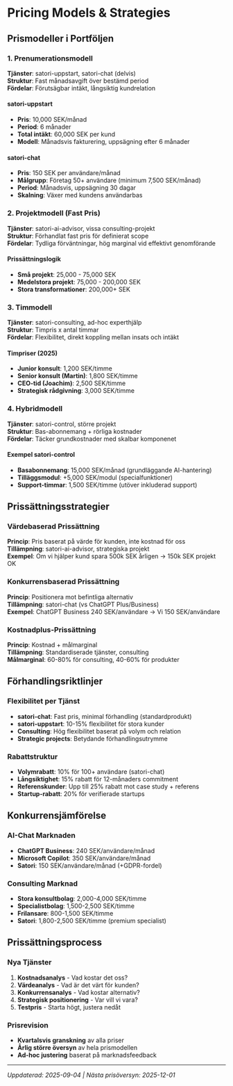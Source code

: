 # Pricing Models & Strategies

## Prismodeller i Portföljen

### 1. Prenumerationsmodell
**Tjänster**: satori-uppstart, satori-chat (delvis)  
**Struktur**: Fast månadsavgift över bestämd period  
**Fördelar**: Förutsägbar intäkt, långsiktig kundrelation  

#### satori-uppstart
- **Pris**: 10,000 SEK/månad
- **Period**: 6 månader  
- **Total intäkt**: 60,000 SEK per kund
- **Modell**: Månadsvis fakturering, uppsägning efter 6 månader

#### satori-chat  
- **Pris**: 150 SEK per användare/månad
- **Målgrupp**: Företag 50+ användare (minimum 7,500 SEK/månad)
- **Period**: Månadsvis, uppsägning 30 dagar
- **Skalning**: Växer med kundens användarbas

### 2. Projektmodell (Fast Pris)
**Tjänster**: satori-ai-advisor, vissa consulting-projekt  
**Struktur**: Förhandlat fast pris för definierat scope  
**Fördelar**: Tydliga förväntningar, hög marginal vid effektivt genomförande  

#### Prissättningslogik
- **Små projekt**: 25,000 - 75,000 SEK
- **Medelstora projekt**: 75,000 - 200,000 SEK  
- **Stora transformationer**: 200,000+ SEK

### 3. Timmodell  
**Tjänster**: satori-consulting, ad-hoc experthjälp  
**Struktur**: Timpris x antal timmar  
**Fördelar**: Flexibilitet, direkt koppling mellan insats och intäkt  

#### Timpriser (2025)
- **Junior konsult**: 1,200 SEK/timme
- **Senior konsult (Martin)**: 1,800 SEK/timme  
- **CEO-tid (Joachim)**: 2,500 SEK/timme
- **Strategisk rådgivning**: 3,000 SEK/timme

### 4. Hybridmodell
**Tjänster**: satori-control, större projekt  
**Struktur**: Bas-abonnemang + rörliga kostnader  
**Fördelar**: Täcker grundkostnader med skalbar komponenet  

#### Exempel satori-control
- **Basabonnemang**: 15,000 SEK/månad (grundläggande AI-hantering)
- **Tilläggsmodul**: +5,000 SEK/modul (specialfunktioner)
- **Support-timmar**: 1,500 SEK/timme (utöver inkluderad support)

## Prissättningsstrategier

### Värdebaserad Prissättning
**Princip**: Pris baserat på värde för kunden, inte kostnad för oss  
**Tillämpning**: satori-ai-advisor, strategiska projekt  
**Exempel**: Om vi hjälper kund spara 500k SEK årligen → 150k SEK projekt OK  

### Konkurrensbaserad Prissättning  
**Princip**: Positionera mot befintliga alternativ  
**Tillämpning**: satori-chat (vs ChatGPT Plus/Business)  
**Exempel**: ChatGPT Business 240 SEK/användare → Vi 150 SEK/användare  

### Kostnadplus-Prissättning
**Princip**: Kostnad + målmarginal  
**Tillämpning**: Standardiserade tjänster, consulting  
**Målmarginal**: 60-80% för consulting, 40-60% för produkter  

## Förhandlingsriktlinjer

### Flexibilitet per Tjänst
- **satori-chat**: Fast pris, minimal förhandling (standardprodukt)
- **satori-uppstart**: 10-15% flexibilitet för stora kunder  
- **Consulting**: Hög flexibilitet baserat på volym och relation
- **Strategic projects**: Betydande förhandlingsutrymme  

### Rabattstruktur
- **Volymrabatt**: 10% för 100+ användare (satori-chat)
- **Långsiktighet**: 15% rabatt för 12-månaders commitment
- **Referenskunder**: Upp till 25% rabatt mot case study + referens
- **Startup-rabatt**: 20% för verifierade startups

## Konkurrensjämförelse

### AI-Chat Marknaden
- **ChatGPT Business**: 240 SEK/användare/månad
- **Microsoft Copilot**: 350 SEK/användare/månad  
- **Satori**: 150 SEK/användare/månad (+GDPR-fordel)

### Consulting Marknad  
- **Stora konsultbolag**: 2,000-4,000 SEK/timme
- **Specialistbolag**: 1,500-2,500 SEK/timme
- **Frilansare**: 800-1,500 SEK/timme
- **Satori**: 1,800-2,500 SEK/timme (premium specialist)

## Prissättningsprocess

### Nya Tjänster
1. **Kostnadsanalys** - Vad kostar det oss?
2. **Värdeanalys** - Vad är det värt för kunden?  
3. **Konkurrensanalys** - Vad kostar alternativ?
4. **Strategisk positionering** - Var vill vi vara?
5. **Testpris** - Starta högt, justera nedåt

### Prisrevision
- **Kvartalsvis granskning** av alla priser
- **Årlig större översyn** av hela prismodellen
- **Ad-hoc justering** baserat på marknadsfeedback

---
*Uppdaterad: 2025-09-04 | Nästa prisöversyn: 2025-12-01*